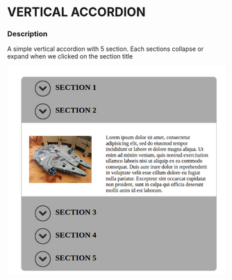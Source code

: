 # VERTICAL ACCORDION

### Description

A simple vertical accordion with 5 section. Each sections collapse or expand when
we clicked on the section title


![Vertical Accordion Image](img/vertical_accordion.png)
